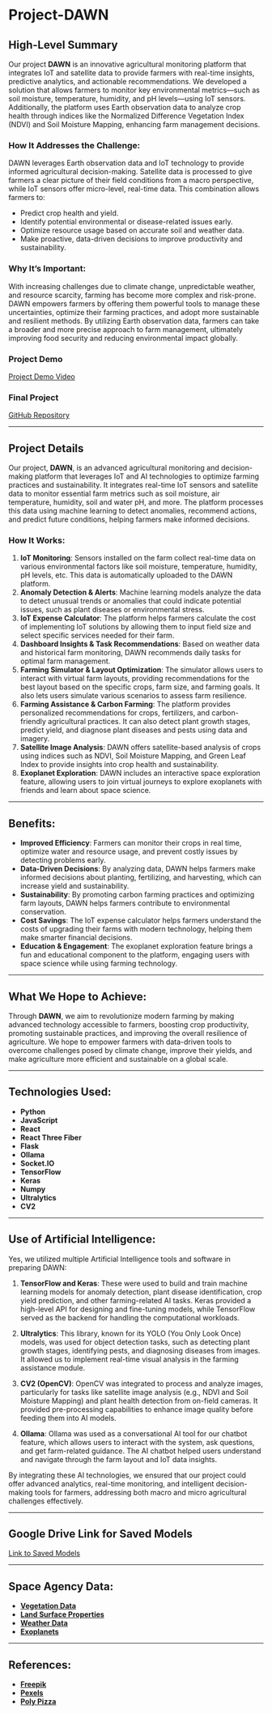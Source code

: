 # Project-DAWN

## High-Level Summary
Our project **DAWN** is an innovative agricultural monitoring platform that integrates IoT and satellite data to provide farmers with real-time insights, predictive analytics, and actionable recommendations. We developed a solution that allows farmers to monitor key environmental metrics—such as soil moisture, temperature, humidity, and pH levels—using IoT sensors. Additionally, the platform uses Earth observation data to analyze crop health through indices like the Normalized Difference Vegetation Index (NDVI) and Soil Moisture Mapping, enhancing farm management decisions.

### How It Addresses the Challenge:
DAWN leverages Earth observation data and IoT technology to provide informed agricultural decision-making. Satellite data is processed to give farmers a clear picture of their field conditions from a macro perspective, while IoT sensors offer micro-level, real-time data. This combination allows farmers to:
- Predict crop health and yield.
- Identify potential environmental or disease-related issues early.
- Optimize resource usage based on accurate soil and weather data.
- Make proactive, data-driven decisions to improve productivity and sustainability.

### Why It’s Important:
With increasing challenges due to climate change, unpredictable weather, and resource scarcity, farming has become more complex and risk-prone. DAWN empowers farmers by offering them powerful tools to manage these uncertainties, optimize their farming practices, and adopt more sustainable and resilient methods. By utilizing Earth observation data, farmers can take a broader and more precise approach to farm management, ultimately improving food security and reducing environmental impact globally.

### Project Demo
[Project Demo Video](https://www.youtube.com/watch?v=eSHIp6PxWpI&amp;feature=youtu.be)

### Final Project
[GitHub Repository](https://github.com/MDSAZZADSIDDIQUE/dawn)

---

## Project Details

Our project, **DAWN**, is an advanced agricultural monitoring and decision-making platform that leverages IoT and AI technologies to optimize farming practices and sustainability. It integrates real-time IoT sensors and satellite data to monitor essential farm metrics such as soil moisture, air temperature, humidity, soil and water pH, and more. The platform processes this data using machine learning to detect anomalies, recommend actions, and predict future conditions, helping farmers make informed decisions.

### How It Works:
1. **IoT Monitoring**: Sensors installed on the farm collect real-time data on various environmental factors like soil moisture, temperature, humidity, pH levels, etc. This data is automatically uploaded to the DAWN platform.
2. **Anomaly Detection & Alerts**: Machine learning models analyze the data to detect unusual trends or anomalies that could indicate potential issues, such as plant diseases or environmental stress.
3. **IoT Expense Calculator**: The platform helps farmers calculate the cost of implementing IoT solutions by allowing them to input field size and select specific services needed for their farm.
4. **Dashboard Insights & Task Recommendations**: Based on weather data and historical farm monitoring, DAWN recommends daily tasks for optimal farm management.
5. **Farming Simulator & Layout Optimization**: The simulator allows users to interact with virtual farm layouts, providing recommendations for the best layout based on the specific crops, farm size, and farming goals. It also lets users simulate various scenarios to assess farm resilience.
6. **Farming Assistance & Carbon Farming**: The platform provides personalized recommendations for crops, fertilizers, and carbon-friendly agricultural practices. It can also detect plant growth stages, predict yield, and diagnose plant diseases and pests using data and imagery.
7. **Satellite Image Analysis**: DAWN offers satellite-based analysis of crops using indices such as NDVI, Soil Moisture Mapping, and Green Leaf Index to provide insights into crop health and sustainability.
8. **Exoplanet Exploration**: DAWN includes an interactive space exploration feature, allowing users to join virtual journeys to explore exoplanets with friends and learn about space science.

---

## Benefits:
- **Improved Efficiency**: Farmers can monitor their crops in real time, optimize water and resource usage, and prevent costly issues by detecting problems early.
- **Data-Driven Decisions**: By analyzing data, DAWN helps farmers make informed decisions about planting, fertilizing, and harvesting, which can increase yield and sustainability.
- **Sustainability**: By promoting carbon farming practices and optimizing farm layouts, DAWN helps farmers contribute to environmental conservation.
- **Cost Savings**: The IoT expense calculator helps farmers understand the costs of upgrading their farms with modern technology, helping them make smarter financial decisions.
- **Education & Engagement**: The exoplanet exploration feature brings a fun and educational component to the platform, engaging users with space science while using farming technology.

---

## What We Hope to Achieve:
Through **DAWN**, we aim to revolutionize modern farming by making advanced technology accessible to farmers, boosting crop productivity, promoting sustainable practices, and improving the overall resilience of agriculture. We hope to empower farmers with data-driven tools to overcome challenges posed by climate change, improve their yields, and make agriculture more efficient and sustainable on a global scale.

---

## Technologies Used:
- **Python**
- **JavaScript**
- **React**
- **React Three Fiber**
- **Flask**
- **Ollama**
- **Socket.IO**
- **TensorFlow**
- **Keras**
- **Numpy**
- **Ultralytics**
- **CV2**

---

## Use of Artificial Intelligence:
Yes, we utilized multiple Artificial Intelligence tools and software in preparing DAWN:

1. **TensorFlow and Keras**: These were used to build and train machine learning models for anomaly detection, plant disease identification, crop yield prediction, and other farming-related AI tasks. Keras provided a high-level API for designing and fine-tuning models, while TensorFlow served as the backend for handling the computational workloads.
   
2. **Ultralytics**: This library, known for its YOLO (You Only Look Once) models, was used for object detection tasks, such as detecting plant growth stages, identifying pests, and diagnosing diseases from images. It allowed us to implement real-time visual analysis in the farming assistance module.
   
3. **CV2 (OpenCV)**: OpenCV was integrated to process and analyze images, particularly for tasks like satellite image analysis (e.g., NDVI and Soil Moisture Mapping) and plant health detection from on-field cameras. It provided pre-processing capabilities to enhance image quality before feeding them into AI models.

4. **Ollama**: Ollama was used as a conversational AI tool for our chatbot feature, which allows users to interact with the system, ask questions, and get farm-related guidance. The AI chatbot helped users understand and navigate through the farm layout and IoT data insights.

By integrating these AI technologies, we ensured that our project could offer advanced analytics, real-time monitoring, and intelligent decision-making tools for farmers, addressing both macro and micro agricultural challenges effectively.

---

## Google Drive Link for Saved Models
[Link to Saved Models](https://drive.google.com/drive/folders/1majfwbNjhJy7tRUsVbZitg570h5IrxkQ)

---

## Space Agency Data:
- [**Vegetation Data**](https://www.earthdata.nasa.gov/learn/pathfinders/agricultural-and-water-resources-data-pathfinder/find-data#vegetation)
- [**Land Surface Properties**](https://www.earthdata.nasa.gov/learn/pathfinders/agricultural-and-water-resources-data-pathfinder/find-data#land-surface-properties)
- [**Weather Data**](https://www.earthdata.nasa.gov/learn/pathfinders/agricultural-and-water-resources-data-pathfinder/find-data#weather)
- [**Exoplanets**](https://science.nasa.gov/exoplanets/)

---

## References:
- [**Freepik**](https://www.freepik.com/)
- [**Pexels**](https://www.pexels.com/)
- [**Poly Pizza**](https://poly.pizza/)
